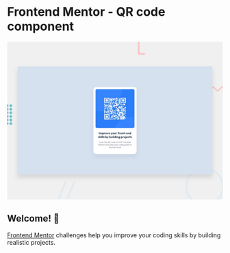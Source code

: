 # Frontend Mentor - QR code component

![Design preview for the QR code component coding challenge](./preview.jpg)

## Welcome! 👋

[Frontend Mentor](https://www.frontendmentor.io) challenges help you improve your coding skills by building realistic projects.